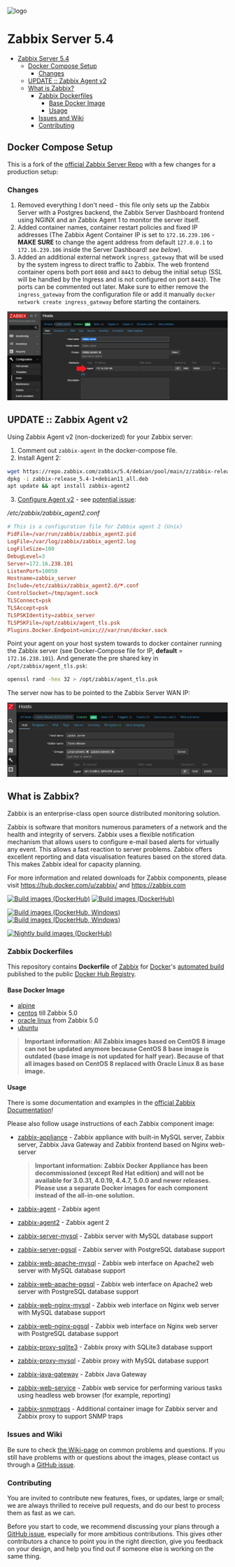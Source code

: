 ![logo](https://assets.zabbix.com/img/logo/zabbix_logo_500x131.png)

# Zabbix Server 5.4

<!-- TOC -->

- [Zabbix Server 5.4](#zabbix-server-54)
  - [Docker Compose Setup](#docker-compose-setup)
    - [Changes](#changes)
  - [UPDATE :: Zabbix Agent v2](#update--zabbix-agent-v2)
  - [What is Zabbix?](#what-is-zabbix)
    - [Zabbix Dockerfiles](#zabbix-dockerfiles)
      - [Base Docker Image](#base-docker-image)
      - [Usage](#usage)
    - [Issues and Wiki](#issues-and-wiki)
    - [Contributing](#contributing)

<!-- /TOC -->

## Docker Compose Setup

This is a fork of the [official Zabbix Server Repo](https://github.com/zabbix/zabbix-docker) with a few changes for a production setup:

### Changes

1. Removed everything I don't need - this file only sets up the Zabbix Server with a Postgres backend, the Zabbix Server Dashboard frontend using NGINX and an Zabbix Agent 1 to monitor the server itself.
2. Added container names, container restart policies and fixed IP addresses (The Zabbix Agent Container IP is set to `172.16.239.106` - **MAKE SURE** to change the agent address from default `127.0.0.1` to `172.16.239.106` inside the Server Dashboard! _see below_).
3. Added an additional external network `ingress_gateway` that will be used by the system ingress to direct traffic to Zabbix. The web frontend container opens both port `8080` and `8443` to debug the initial setup (SSL will be handled by the Ingress and is not configured on port `8443`). The ports can be commented out later. Make sure to either remove the `ingress_gateway` from the configuration file or add it manually `docker network create ingress_gateway` before starting the containers.

![Zabbix Agent Configuration](./snapshots/Zabbix_Agent_Configuration_01.png)

## UPDATE :: Zabbix Agent v2

Using Zabbix Agent v2 (non-dockerized) for your Zabbix server:

1. Comment out `zabbix-agent` in the docker-compose file.
2. Install Agent 2:

```bash
wget https://repo.zabbix.com/zabbix/5.4/debian/pool/main/z/zabbix-release/zabbix-release_5.4-1%2Bdebian11_all.deb
dpkg -i zabbix-release_5.4-1+debian11_all.deb
apt update && apt install zabbix-agent2
```

3. [Configure Agent v2](https://mpolinowski.github.io/devnotes/devnotes/2020-07-16--zabbix-agent) - see [potential issue](https://mpolinowski.github.io/devnotes/2021-10-14--zabbix-docker-monitor):

_/etc/zabbix/zabbix_agent2.conf_

```conf
# This is a configuration file for Zabbix agent 2 (Unix)
PidFile=/var/run/zabbix/zabbix_agent2.pid
LogFile=/var/log/zabbix/zabbix_agent2.log
LogFileSize=100
DebugLevel=3
Server=172.16.238.101
ListenPort=10050
Hostname=zabbix_server
Include=/etc/zabbix/zabbix_agent2.d/*.conf
ControlSocket=/tmp/agent.sock
TLSConnect=psk
TLSAccept=psk
TLSPSKIdentity=zabbix_server
TLSPSKFile=/opt/zabbix/agent_tls.psk
Plugins.Docker.Endpoint=unix:///var/run/docker.sock
```

Point your agent on your host system towards to docker container running the Zabbix server (see Docker-Compose file for IP, **default** = `172.16.238.101`). And generate the pre shared key in `/opt/zabbix/agent_tls.psk`:

```bash
openssl rand -hex 32 > /opt/zabbix/agent_tls.psk
```

The server now has to be pointed to the Zabbix Server WAN IP:

![Zabbix Agent Configuration](./snapshots/Zabbix_Agent_Configuration_02.png)

## What is Zabbix?

Zabbix is an enterprise-class open source distributed monitoring solution.

Zabbix is software that monitors numerous parameters of a network and the health and integrity of servers. Zabbix uses a flexible notification mechanism that allows users to configure e-mail based alerts for virtually any event. This allows a fast reaction to server problems. Zabbix offers excellent reporting and data visualisation features based on the stored data. This makes Zabbix ideal for capacity planning.

For more information and related downloads for Zabbix components, please visit https://hub.docker.com/u/zabbix/ and https://zabbix.com

[![Build images (DockerHub)](https://github.com/zabbix/zabbix-docker/actions/workflows/images_build.yml/badge.svg?branch=5.4&event=release)](https://github.com/zabbix/zabbix-docker/actions/workflows/images_build.yml)
[![Build images (DockerHub)](https://github.com/zabbix/zabbix-docker/actions/workflows/images_build.yml/badge.svg?branch=5.4&event=push)](https://github.com/zabbix/zabbix-docker/actions/workflows/images_build.yml)

[![Build images (DockerHub, Windows)](https://github.com/zabbix/zabbix-docker/actions/workflows/images_build_windows.yml/badge.svg?branch=5.4&event=release)](https://github.com/zabbix/zabbix-docker/actions/workflows/images_build_windows.yml)
[![Build images (DockerHub, Windows)](https://github.com/zabbix/zabbix-docker/actions/workflows/images_build_windows.yml/badge.svg?branch=5.4&event=push)](https://github.com/zabbix/zabbix-docker/actions/workflows/images_build_windows.yml)

[![Nightly build images (DockerHub)](https://github.com/zabbix/zabbix-docker/actions/workflows/nightly_build.yml/badge.svg)](https://github.com/zabbix/zabbix-docker/actions/workflows/nightly_build.yml)

### Zabbix Dockerfiles

This repository contains **Dockerfile** of [Zabbix](https://zabbix.com/) for [Docker](https://www.docker.com/)'s [automated build](https://registry.hub.docker.com/u/zabbix/) published to the public [Docker Hub Registry](https://registry.hub.docker.com/).

#### Base Docker Image

- [alpine](https://hub.docker.com/_/alpine/)
- [centos](https://hub.docker.com/_/centos/) till Zabbix 5.0
- [oracle linux](https://hub.docker.com/_/oraclelinux/) from Zabbix 5.0
- [ubuntu](https://hub.docker.com/_/ubuntu/)

> **Important information: All Zabbix images based on CentOS 8 image can not be updated anymore because CentOS 8 base image is outdated (base image is not updated for half year). Because of that all images based on CentOS 8 replaced with Oracle Linux 8 as base image.**

#### Usage

There is some documentation and examples in the [official Zabbix Documentation](https://www.zabbix.com/documentation/current/manual/installation/containers)!

Please also follow usage instructions of each Zabbix component image:

- [zabbix-appliance](https://hub.docker.com/r/zabbix/zabbix-appliance/) - Zabbix appliance with built-in MySQL server, Zabbix server, Zabbix Java Gateway and Zabbix frontend based on Nginx web-server

  > **Important information: Zabbix Docker Appliance has been decommissioned (except Red Hat edition) and will not be available for 3.0.31, 4.0.19, 4.4.7, 5.0.0 and newer releases. Please use a separate Docker images for each component instead of the all-in-one solution.**

- [zabbix-agent](https://hub.docker.com/r/zabbix/zabbix-agent/) - Zabbix agent
- [zabbix-agent2](https://hub.docker.com/r/zabbix/zabbix-agent2/) - Zabbix agent 2
- [zabbix-server-mysql](https://hub.docker.com/r/zabbix/zabbix-server-mysql/) - Zabbix server with MySQL database support
- [zabbix-server-pgsql](https://hub.docker.com/r/zabbix/zabbix-server-pgsql/) - Zabbix server with PostgreSQL database support
- [zabbix-web-apache-mysql](https://hub.docker.com/r/zabbix/zabbix-web-apache-mysql/) - Zabbix web interface on Apache2 web server with MySQL database support
- [zabbix-web-apache-pgsql](https://hub.docker.com/r/zabbix/zabbix-web-apache-pgsql/) - Zabbix web interface on Apache2 web server with PostgreSQL database support
- [zabbix-web-nginx-mysql](https://hub.docker.com/r/zabbix/zabbix-web-nginx-mysql/) - Zabbix web interface on Nginx web server with MySQL database support
- [zabbix-web-nginx-pgsql](https://hub.docker.com/r/zabbix/zabbix-web-nginx-pgsql/) - Zabbix web interface on Nginx web server with PostgreSQL database support
- [zabbix-proxy-sqlite3](https://hub.docker.com/r/zabbix/zabbix-proxy-sqlite3/) - Zabbix proxy with SQLite3 database support
- [zabbix-proxy-mysql](https://hub.docker.com/r/zabbix/zabbix-proxy-mysql/) - Zabbix proxy with MySQL database support
- [zabbix-java-gateway](https://hub.docker.com/r/zabbix/zabbix-java-gateway/) - Zabbix Java Gateway
- [zabbix-web-service](https://hub.docker.com/r/zabbix/zabbix-web-service/) - Zabbix web service for performing various tasks using headless web browser (for example, reporting)
- [zabbix-snmptraps](https://hub.docker.com/r/zabbix/zabbix-snmptraps/) - Additional container image for Zabbix server and Zabbix proxy to support SNMP traps

### Issues and Wiki

Be sure to check [the Wiki-page](https://github.com/zabbix/zabbix-docker/wiki) on common problems and questions. If you still have problems with or questions about the images, please contact us through a [GitHub issue](https://github.com/zabbix/zabbix-docker/issues).

### Contributing

You are invited to contribute new features, fixes, or updates, large or small; we are always thrilled to receive pull requests, and do our best to process them as fast as we can.

Before you start to code, we recommend discussing your plans through a [GitHub issue](https://github.com/zabbix/zabbix-docker/issues), especially for more ambitious contributions. This gives other contributors a chance to point you in the right direction, give you feedback on your design, and help you find out if someone else is working on the same thing.
